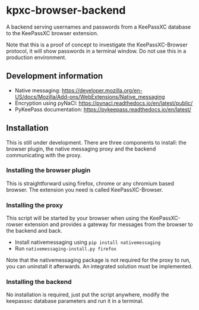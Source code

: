 # kpxc-browser-backend

A backend serving usernames and passwords from a KeePassXC database to the KeePassXC browser extension.

Note that this is a proof of concept to investigate the KeePassXC-Browser protocol, it will show passwords in a terminal window. Do not use this in a production environment.

## Development information

- Native messaging: https://developer.mozilla.org/en-US/docs/Mozilla/Add-ons/WebExtensions/Native_messaging
- Encryption using pyNaCl: https://pynacl.readthedocs.io/en/latest/public/
- PyKeePass documentation: https://pykeepass.readthedocs.io/en/latest/

## Installation

This is still under development. There are three components to install: the browser plugin, the native messaging proxy and the backend communicating with the proxy.

### Installing the browser plugin

This is straightforward using firefox, chrome or any chromium based browser. The extension you need is called KeePassXC-Browser.

### Installing the proxy

This script will be started by your browser when using the KeePassXC-rowser extension and provides a gateway for messages from the browser to the backend and back.

- Install nativemessaging using `pip install nativemessaging`
- Run `nativemessaging-install.py firefox`

Note that the nativemessaging package is not required for the proxy to run, you can uninstall it afterwards. An integrated solution must be implemented.

### Installing the backend

No installation is required, just put the script anywhere, modify the keepassxc database parameters and run it in a terminal.

